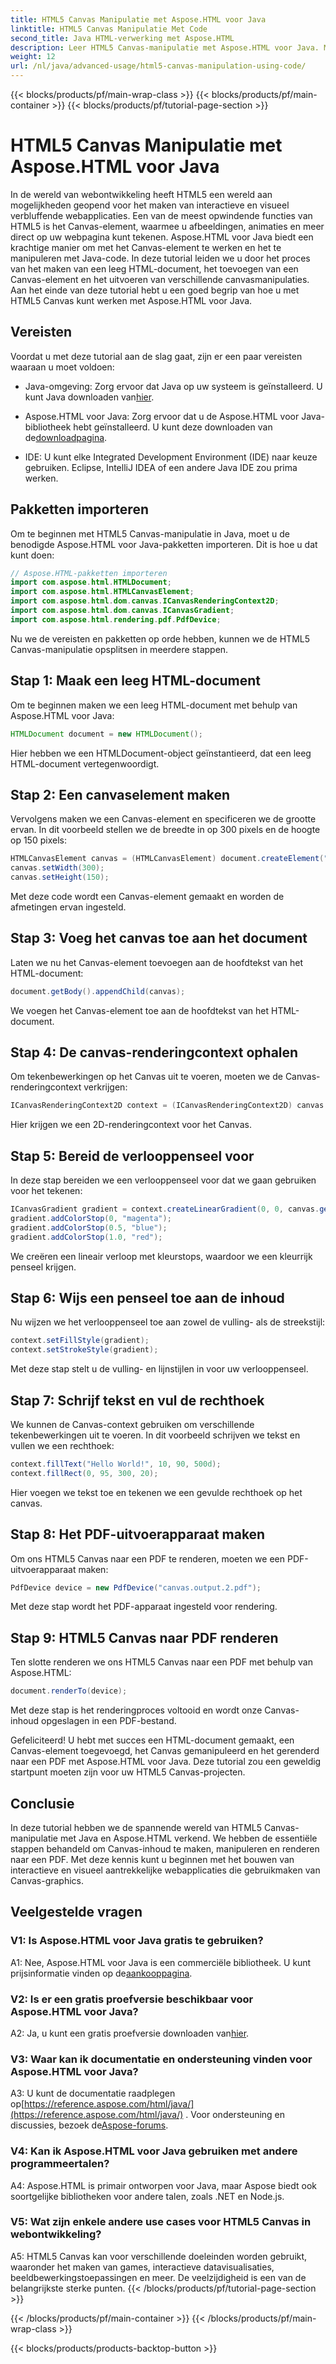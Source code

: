 ```yaml
---
title: HTML5 Canvas Manipulatie met Aspose.HTML voor Java
linktitle: HTML5 Canvas Manipulatie Met Code
second_title: Java HTML-verwerking met Aspose.HTML
description: Leer HTML5 Canvas-manipulatie met Aspose.HTML voor Java. Maak interactieve graphics met stapsgewijze begeleiding.
weight: 12
url: /nl/java/advanced-usage/html5-canvas-manipulation-using-code/
---
```


{{< blocks/products/pf/main-wrap-class >}}
{{< blocks/products/pf/main-container >}}
{{< blocks/products/pf/tutorial-page-section >}}

# HTML5 Canvas Manipulatie met Aspose.HTML voor Java

In de wereld van webontwikkeling heeft HTML5 een wereld aan mogelijkheden geopend voor het maken van interactieve en visueel verbluffende webapplicaties. Een van de meest opwindende functies van HTML5 is het Canvas-element, waarmee u afbeeldingen, animaties en meer direct op uw webpagina kunt tekenen. Aspose.HTML voor Java biedt een krachtige manier om met het Canvas-element te werken en het te manipuleren met Java-code. In deze tutorial leiden we u door het proces van het maken van een leeg HTML-document, het toevoegen van een Canvas-element en het uitvoeren van verschillende canvasmanipulaties. Aan het einde van deze tutorial hebt u een goed begrip van hoe u met HTML5 Canvas kunt werken met Aspose.HTML voor Java.

## Vereisten

Voordat u met deze tutorial aan de slag gaat, zijn er een paar vereisten waaraan u moet voldoen:

-  Java-omgeving: Zorg ervoor dat Java op uw systeem is geïnstalleerd. U kunt Java downloaden van[hier](https://www.java.com/download/).

-  Aspose.HTML voor Java: Zorg ervoor dat u de Aspose.HTML voor Java-bibliotheek hebt geïnstalleerd. U kunt deze downloaden van de[downloadpagina](https://releases.aspose.com/html/java/).

- IDE: U kunt elke Integrated Development Environment (IDE) naar keuze gebruiken. Eclipse, IntelliJ IDEA of een andere Java IDE zou prima werken.

## Pakketten importeren

Om te beginnen met HTML5 Canvas-manipulatie in Java, moet u de benodigde Aspose.HTML voor Java-pakketten importeren. Dit is hoe u dat kunt doen:

```java
// Aspose.HTML-pakketten importeren
import com.aspose.html.HTMLDocument;
import com.aspose.html.HTMLCanvasElement;
import com.aspose.html.dom.canvas.ICanvasRenderingContext2D;
import com.aspose.html.dom.canvas.ICanvasGradient;
import com.aspose.html.rendering.pdf.PdfDevice;
```

Nu we de vereisten en pakketten op orde hebben, kunnen we de HTML5 Canvas-manipulatie opsplitsen in meerdere stappen.

## Stap 1: Maak een leeg HTML-document

Om te beginnen maken we een leeg HTML-document met behulp van Aspose.HTML voor Java:

```java
HTMLDocument document = new HTMLDocument();
```

Hier hebben we een HTMLDocument-object geïnstantieerd, dat een leeg HTML-document vertegenwoordigt.

## Stap 2: Een canvaselement maken

Vervolgens maken we een Canvas-element en specificeren we de grootte ervan. In dit voorbeeld stellen we de breedte in op 300 pixels en de hoogte op 150 pixels:

```java
HTMLCanvasElement canvas = (HTMLCanvasElement) document.createElement("canvas");
canvas.setWidth(300);
canvas.setHeight(150);
```

Met deze code wordt een Canvas-element gemaakt en worden de afmetingen ervan ingesteld.

## Stap 3: Voeg het canvas toe aan het document

Laten we nu het Canvas-element toevoegen aan de hoofdtekst van het HTML-document:

```java
document.getBody().appendChild(canvas);
```

We voegen het Canvas-element toe aan de hoofdtekst van het HTML-document.

## Stap 4: De canvas-renderingcontext ophalen

Om tekenbewerkingen op het Canvas uit te voeren, moeten we de Canvas-renderingcontext verkrijgen:

```java
ICanvasRenderingContext2D context = (ICanvasRenderingContext2D) canvas.getContext("2d");
```

Hier krijgen we een 2D-renderingcontext voor het Canvas.

## Stap 5: Bereid de verlooppenseel voor

In deze stap bereiden we een verlooppenseel voor dat we gaan gebruiken voor het tekenen:

```java
ICanvasGradient gradient = context.createLinearGradient(0, 0, canvas.getWidth(), 0);
gradient.addColorStop(0, "magenta");
gradient.addColorStop(0.5, "blue");
gradient.addColorStop(1.0, "red");
```

We creëren een lineair verloop met kleurstops, waardoor we een kleurrijk penseel krijgen.

## Stap 6: Wijs een penseel toe aan de inhoud

Nu wijzen we het verlooppenseel toe aan zowel de vulling- als de streekstijl:

```java
context.setFillStyle(gradient);
context.setStrokeStyle(gradient);
```

Met deze stap stelt u de vulling- en lijnstijlen in voor uw verlooppenseel.

## Stap 7: Schrijf tekst en vul de rechthoek

We kunnen de Canvas-context gebruiken om verschillende tekenbewerkingen uit te voeren. In dit voorbeeld schrijven we tekst en vullen we een rechthoek:

```java
context.fillText("Hello World!", 10, 90, 500d);
context.fillRect(0, 95, 300, 20);
```

Hier voegen we tekst toe en tekenen we een gevulde rechthoek op het canvas.

## Stap 8: Het PDF-uitvoerapparaat maken

Om ons HTML5 Canvas naar een PDF te renderen, moeten we een PDF-uitvoerapparaat maken:

```java
PdfDevice device = new PdfDevice("canvas.output.2.pdf");
```

Met deze stap wordt het PDF-apparaat ingesteld voor rendering.

## Stap 9: HTML5 Canvas naar PDF renderen

Ten slotte renderen we ons HTML5 Canvas naar een PDF met behulp van Aspose.HTML:

```java
document.renderTo(device);
```

Met deze stap is het renderingproces voltooid en wordt onze Canvas-inhoud opgeslagen in een PDF-bestand.

Gefeliciteerd! U hebt met succes een HTML-document gemaakt, een Canvas-element toegevoegd, het Canvas gemanipuleerd en het gerenderd naar een PDF met Aspose.HTML voor Java. Deze tutorial zou een geweldig startpunt moeten zijn voor uw HTML5 Canvas-projecten.

## Conclusie

In deze tutorial hebben we de spannende wereld van HTML5 Canvas-manipulatie met Java en Aspose.HTML verkend. We hebben de essentiële stappen behandeld om Canvas-inhoud te maken, manipuleren en renderen naar een PDF. Met deze kennis kunt u beginnen met het bouwen van interactieve en visueel aantrekkelijke webapplicaties die gebruikmaken van Canvas-graphics.

## Veelgestelde vragen

### V1: Is Aspose.HTML voor Java gratis te gebruiken?

 A1: Nee, Aspose.HTML voor Java is een commerciële bibliotheek. U kunt prijsinformatie vinden op de[aankooppagina](https://purchase.aspose.com/buy).

### V2: Is er een gratis proefversie beschikbaar voor Aspose.HTML voor Java?

 A2: Ja, u kunt een gratis proefversie downloaden van[hier](https://releases.aspose.com/).

### V3: Waar kan ik documentatie en ondersteuning vinden voor Aspose.HTML voor Java?

 A3: U kunt de documentatie raadplegen op[https://reference.aspose.com/html/java/](https://reference.aspose.com/html/java/) . Voor ondersteuning en discussies, bezoek de[Aspose-forums](https://forum.aspose.com/).

### V4: Kan ik Aspose.HTML voor Java gebruiken met andere programmeertalen?

A4: Aspose.HTML is primair ontworpen voor Java, maar Aspose biedt ook soortgelijke bibliotheken voor andere talen, zoals .NET en Node.js.

### V5: Wat zijn enkele andere use cases voor HTML5 Canvas in webontwikkeling?

A5: HTML5 Canvas kan voor verschillende doeleinden worden gebruikt, waaronder het maken van games, interactieve datavisualisaties, beeldbewerkingstoepassingen en meer. De veelzijdigheid is een van de belangrijkste sterke punten.
{{< /blocks/products/pf/tutorial-page-section >}}

{{< /blocks/products/pf/main-container >}}
{{< /blocks/products/pf/main-wrap-class >}}

{{< blocks/products/products-backtop-button >}}

